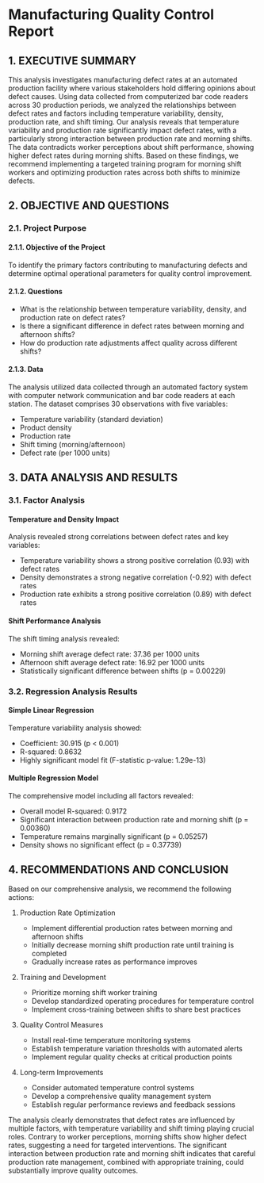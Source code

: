 # Manufacturing Quality Control Report


## 1. EXECUTIVE SUMMARY
This analysis investigates manufacturing defect rates at an automated production facility where various stakeholders hold differing opinions about defect causes. Using data collected from computerized bar code readers across 30 production periods, we analyzed the relationships between defect rates and factors including temperature variability, density, production rate, and shift timing. Our analysis reveals that temperature variability and production rate significantly impact defect rates, with a particularly strong interaction between production rate and morning shifts. The data contradicts worker perceptions about shift performance, showing higher defect rates during morning shifts. Based on these findings, we recommend implementing a targeted training program for morning shift workers and optimizing production rates across both shifts to minimize defects.

## 2. OBJECTIVE AND QUESTIONS

### 2.1. Project Purpose

#### 2.1.1. Objective of the Project
To identify the primary factors contributing to manufacturing defects and determine optimal operational parameters for quality control improvement.

#### 2.1.2. Questions
- What is the relationship between temperature variability, density, and production rate on defect rates?
- Is there a significant difference in defect rates between morning and afternoon shifts?
- How do production rate adjustments affect quality across different shifts?

#### 2.1.3. Data
The analysis utilized data collected through an automated factory system with computer network communication and bar code readers at each station. The dataset comprises 30 observations with five variables:
- Temperature variability (standard deviation)
- Product density
- Production rate
- Shift timing (morning/afternoon)
- Defect rate (per 1000 units)

## 3. DATA ANALYSIS AND RESULTS

### 3.1. Factor Analysis

#### Temperature and Density Impact
Analysis revealed strong correlations between defect rates and key variables:
- Temperature variability shows a strong positive correlation (0.93) with defect rates
- Density demonstrates a strong negative correlation (-0.92) with defect rates
- Production rate exhibits a strong positive correlation (0.89) with defect rates

#### Shift Performance Analysis
The shift timing analysis revealed:
- Morning shift average defect rate: 37.36 per 1000 units
- Afternoon shift average defect rate: 16.92 per 1000 units
- Statistically significant difference between shifts (p = 0.00229)

### 3.2. Regression Analysis Results

#### Simple Linear Regression
Temperature variability analysis showed:
- Coefficient: 30.915 (p < 0.001)
- R-squared: 0.8632
- Highly significant model fit (F-statistic p-value: 1.29e-13)

#### Multiple Regression Model
The comprehensive model including all factors revealed:
- Overall model R-squared: 0.9172
- Significant interaction between production rate and morning shift (p = 0.00360)
- Temperature remains marginally significant (p = 0.05257)
- Density shows no significant effect (p = 0.37739)

## 4. RECOMMENDATIONS AND CONCLUSION

Based on our comprehensive analysis, we recommend the following actions:

1. Production Rate Optimization
   - Implement differential production rates between morning and afternoon shifts
   - Initially decrease morning shift production rate until training is completed
   - Gradually increase rates as performance improves

2. Training and Development
   - Prioritize morning shift worker training
   - Develop standardized operating procedures for temperature control
   - Implement cross-training between shifts to share best practices

3. Quality Control Measures
   - Install real-time temperature monitoring systems
   - Establish temperature variation thresholds with automated alerts
   - Implement regular quality checks at critical production points

4. Long-term Improvements
   - Consider automated temperature control systems
   - Develop a comprehensive quality management system
   - Establish regular performance reviews and feedback sessions

The analysis clearly demonstrates that defect rates are influenced by multiple factors, with temperature variability and shift timing playing crucial roles. Contrary to worker perceptions, morning shifts show higher defect rates, suggesting a need for targeted interventions. The significant interaction between production rate and morning shift indicates that careful production rate management, combined with appropriate training, could substantially improve quality outcomes.
